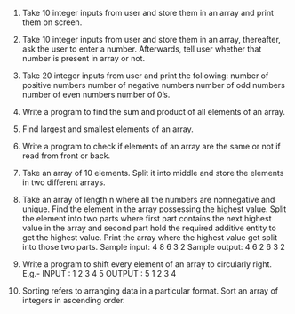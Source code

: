 1. Take 10 integer inputs from user and store them in an array and print them on screen.

2. Take 10 integer inputs from user and store them in an array, thereafter, ask the user to enter a number. 
Afterwards, tell user whether that number is present in array or not.

3. Take 20 integer inputs from user and print the following:
  number of positive 
  numbers number of negative 
  numbers number of odd numbers
  number of even numbers
  number of 0’s.

4. Write a program to find the sum and product of all elements of an array.

5. Find largest and smallest elements of an array.

6. Write a program to check if elements of an array are the same or not if read from front or back.

7. Take an array of 10 elements. Split it into middle and store the elements in two different arrays.

8. Take an array of length n where all the numbers are nonnegative and unique. 
   Find the element in the array possessing the highest value. 
   Split the element into two parts where first part contains the next highest value in the array 
   and second part hold the required additive entity to get the highest value.
   Print the array where the highest value get split into those two parts. Sample input: 4 8 6 3 2 Sample output: 4 6 2 6 3 2

9. Write a program to shift every element of an array to circularly right. E.g.- INPUT : 1 2 3 4 5 OUTPUT : 5 1 2 3 4

10. Sorting refers to arranging data in a particular format. Sort an array of integers in ascending order.
